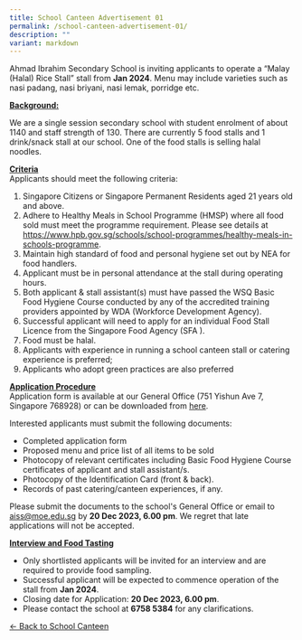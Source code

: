 ```yaml
---
title: School Canteen Advertisement 01
permalink: /school-canteen-advertisement-01/
description: ""
variant: markdown
---
```

<p>Ahmad Ibrahim Secondary School is inviting applicants to operate a “Malay (Halal) Rice Stall” stall from <strong>Jan 2024</strong>. Menu may include varieties such as nasi padang, nasi briyani, nasi lemak, porridge etc.</p>

<u><strong>Background:</strong></u><br>
<p>We are a single session secondary school with student enrolment of about 1140 and staff strength of 130. There are currently 5 food stalls and 1 drink/snack stall at our school. One of the food stalls is selling halal noodles.</p>

<u><strong>Criteria</strong></u><br>
Applicants should meet the following criteria:
1. Singapore Citizens or Singapore Permanent Residents aged 21 years old and above.
2. Adhere to Healthy Meals in School Programme (HMSP) where all food sold must meet the programme requirement. Please see details at <a href="https://www.hpb.gov.sg/schools/school-programmes/healthy-meals-in-schools-programme">https://www.hpb.gov.sg/schools/school-programmes/healthy-meals-in-schools-programme</a>.
3. Maintain high standard of food and personal hygiene set out by NEA for food handlers.
4. Applicant must be in personal attendance at the stall during operating hours.
5. Both applicant &amp; stall assistant(s) must have passed the WSQ Basic Food Hygiene Course conducted by any of the accredited training providers appointed by WDA (Workforce Development Agency).
6. Successful applicant will need to apply for an individual Food Stall Licence from the Singapore Food Agency (SFA ).
7. Food must be halal.
8. Applicants with experience in running a school canteen stall or catering experience is preferred;
9. Applicants who adopt green practices are also preferred

<u><strong>Application Procedure</strong></u><br>
Application form is available at our General Office (751 Yishun Ave 7, Singapore 768928) or can be downloaded from [here](/files/Admin/canteen_application_form_2023.pdf).

Interested applicants must submit the following documents:
* Completed application form
* Proposed menu and price list of all items to be sold
* Photocopy of relevant certificates including Basic Food Hygiene Course certificates of applicant and stall assistant/s.
* Photocopy of the Identification Card (front &amp; back).
* Records of past catering/canteen experiences, if any.

Please submit the documents to the school's General Office or email to <a href="mailto: aiss@moe.edu.sg">aiss@moe.edu.sg</a>  by <strong>20 Dec 2023, 6.00 pm</strong>. We regret that late applications will not be accepted.

<u><strong>Interview and Food Tasting</strong></u><br>
* Only shortlisted applicants will be invited for an interview and are required to provide food sampling.
* Successful applicant will be expected to commence operation of the stall from <strong>Jan 2024</strong>.
* Closing date for Application: <strong>20 Dec 2023, 6.00 pm</strong>.
* Please contact the school at <strong>6758 5384</strong> for any clarifications.

[&lt;- Back to School Canteen](https://www.ahmadibrahimsec.moe.edu.sg/useful-info/school-canteen/)
